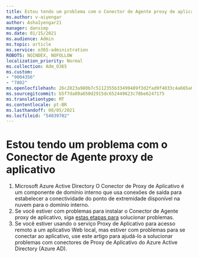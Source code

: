 ```yaml
---
title: Estou tendo um problema com o Conector de Agente proxy de aplicativo
ms.author: v-aiyengar
author: AshaIyengar21
manager: dansimp
ms.date: 01/15/2021
ms.audience: Admin
ms.topic: article
ms.service: o365-administration
ROBOTS: NOINDEX, NOFOLLOW
localization_priority: Normal
ms.collection: Adm_O365
ms.custom:
- "9004356"
- "7802"
ms.openlocfilehash: 26c2823a980b7c5112355b33499489f3d2fad9f4033c4a665a0e423a80ef85c6
ms.sourcegitcommit: b5f7da89a650d2915dc652449623c78be6247175
ms.translationtype: MT
ms.contentlocale: pt-BR
ms.lasthandoff: 08/05/2021
ms.locfileid: "54039702"
---
```

# <a name="im-having-a-problem-with-the-application-proxy-agent-connector"></a>Estou tendo um problema com o Conector de Agente proxy de aplicativo

1. Microsoft Azure Active Directory O Conector de Proxy de Aplicativo é um componente de domínio interno que usa conexões de saída para estabelecer a conectividade do ponto de extremidade disponível na nuvem para o domínio interno.
1. Se você estiver com problemas para instalar o Conector de Agente proxy de aplicativo, siga [estas etapas para](https://docs.microsoft.com/azure/active-directory/application-proxy-connector-installation-problem/?WT.mc_id=UI_AAD_Enterprise_Apps_Support_L2_Overview) solucionar problemas.
1. Se você estiver usando o serviço Proxy de Aplicativo para acesso remoto a um aplicativo Web local, [](https://docs.microsoft.com/azure/active-directory/manage-apps/application-proxy-debug-connectors) mas estiver com problemas para se conectar ao aplicativo, use este artigo para ajudá-lo a solucionar problemas com conectores de Proxy de Aplicativo do Azure Active Directory (Azure AD).